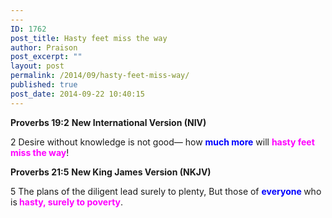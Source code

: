 ```yaml
---
---
ID: 1762
post_title: Hasty feet miss the way
author: Praison
post_excerpt: ""
layout: post
permalink: /2014/09/hasty-feet-miss-way/
published: true
post_date: 2014-09-22 10:40:15
---
```

<strong>Proverbs 19:2</strong>
<strong>New International Version (NIV)</strong>

2 Desire without knowledge is not good—
how <span style="color: #0000ff;"><strong>much more</strong> </span>will <span style="color: #ff00ff;"><strong>hasty feet miss the way</strong></span>!

<strong>Proverbs 21:5</strong>
<strong> New King James Version (NKJV)</strong>

5 The plans of the diligent lead surely to plenty,
But those of <strong><span style="color: #0000ff;">everyone</span> </strong>who is<strong><span style="color: #ff00ff;"> hasty,</span> <span style="color: #ff00ff;">surely to poverty</span></strong>.